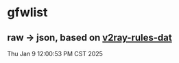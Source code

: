 # gfwlist
## raw -> json, based on [v2ray-rules-dat](https://github.com/Loyalsoldier/v2ray-rules-dat)
Thu Jan  9 12:00:53 PM CST 2025

